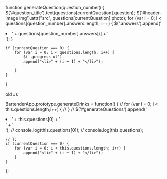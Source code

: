 function generateQuestion(question_number) {
    $('#question_title').text(questions[currentQuestion].question);
    $('#header-image img').attr("src", questions[currentQuestion].photo);
    for (var i = 0; i < questions[question_number].answers.length; i++) {
        $('.answers').append('<li class="answer">' + questions[question_number].answers[i] + '</li>');
    }

    if (currentQuestion === 0) {
        for (var i = 0; i < questions.length; i++) {
            $('.progress ul').
            append("<li>" + (i + 1) + "</li>");

        }
    }
}





old Js




BartenderApp.prototype.generateDrinks = function() {
    //     for (var i = 0; i < this.questions.length;i++) {
    //     }
    //     $('#generateQuestions').append('<li id="questions">' + this.questions[0] + '<br>' + '</li>');
    //     console.log(this.questions[0]);
    //     console.log(this.questions);

    // };
    if (currentQuestion === 0) {
        for (var i = 0; i < this.questions.length; i++) {
            append("<li>" + (i + 1) + "</li>");
        }
    }
};
